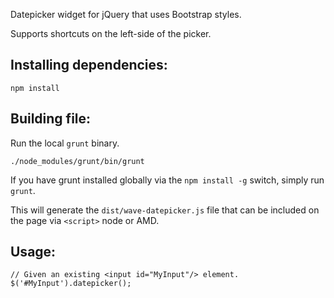 Datepicker widget for jQuery that uses Bootstrap styles.

Supports shortcuts on the left-side of the picker.

## Installing dependencies:

    npm install

## Building file:

Run the local `grunt` binary.

    ./node_modules/grunt/bin/grunt

If you have grunt installed globally via the `npm install -g` switch, simply run `grunt`.

This will generate the `dist/wave-datepicker.js` file that can be included on the page via `<script>` node or AMD.

## Usage:

    // Given an existing <input id="MyInput"/> element.
    $('#MyInput').datepicker();
